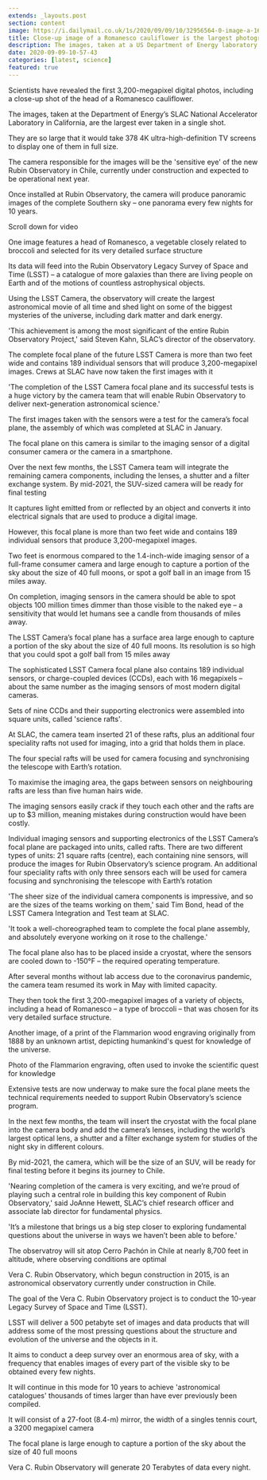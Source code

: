 ```yaml
---
extends: _layouts.post
section: content
image: https://i.dailymail.co.uk/1s/2020/09/09/10/32956564-0-image-a-16_1599643378923.jpg 
title: Close-up image of a Romanesco cauliflower is the largest photograph ever taken at 3,200 megapixels  
description: The images, taken at a US Department of Energy laboratory in California, include the head of a Romanesco, a vegetable closely related to broccoli, and a 19th century wood engraving. 
date: 2020-09-09-10-57-43 
categories: [latest, science] 
featured: true 
--- 
```

Scientists have revealed the first 3,200-megapixel digital photos, including a close-up shot of the head of a Romanesco cauliflower.  

The images, taken at the Department of Energy’s SLAC National Accelerator Laboratory in California, are the largest ever taken in a single shot. 

They are so large that it would take 378 4K ultra-high-definition TV screens to display one of them in full size. 

The camera responsible for the images will be the 'sensitive eye' of the new Rubin Observatory in Chile, currently under construction and expected to be operational next year.     

Once installed at Rubin Observatory, the camera will produce panoramic images of the complete Southern sky – one panorama every few nights for 10 years.

Scroll down for video 

One image features a head of Romanesco, a vegetable closely related to broccoli and selected for its very detailed surface structure 

Its data will feed into the Rubin Observatory Legacy Survey of Space and Time (LSST) – a catalogue of more galaxies than there are living people on Earth and of the motions of countless astrophysical objects. 

Using the LSST Camera, the observatory will create the largest astronomical movie of all time and shed light on some of the biggest mysteries of the universe, including dark matter and dark energy.  

'This achievement is among the most significant of the entire Rubin Observatory Project,' said Steven Kahn, SLAC’s director of the observatory.

The complete focal plane of the future LSST Camera is more than two feet wide and contains 189 individual sensors that will produce 3,200-megapixel images. Crews at SLAC have now taken the first images with it

'The completion of the LSST Camera focal plane and its successful tests is a huge victory by the camera team that will enable Rubin Observatory to deliver next-generation astronomical science.'  

The first images taken with the sensors were a test for the camera’s focal plane, the assembly of which was completed at SLAC in January. 

The focal plane on this camera is similar to the imaging sensor of a digital consumer camera or the camera in a smartphone. 

Over the next few months, the LSST Camera team will integrate the remaining camera components, including the lenses, a shutter and a filter exchange system. By mid-2021, the SUV-sized camera will be ready for final testing

It captures light emitted from or reflected by an object and converts it into electrical signals that are used to produce a digital image. 

However, this focal plane is more than two feet wide and contains 189 individual sensors that produce 3,200-megapixel images.  

Two feet is enormous compared to the 1.4-inch-wide imaging sensor of a full-frame consumer camera and large enough to capture a portion of the sky about the size of 40 full moons, or spot a golf ball in an image from 15 miles away. 

On completion, imaging sensors in the camera should be able to spot objects 100 million times dimmer than those visible to the naked eye – a sensitivity that would let humans see a candle from thousands of miles away.                 

The LSST Camera’s focal plane has a surface area large enough to capture a portion of the sky about the size of 40 full moons. Its resolution is so high that you could spot a golf ball from 15 miles away

The sophisticated LSST Camera focal plane also contains 189 individual sensors, or charge-coupled devices (CCDs), each with 16 megapixels – about the same number as the imaging sensors of most modern digital cameras. 

Sets of nine CCDs and their supporting electronics were assembled into square units, called 'science rafts'.

At SLAC, the camera team inserted 21 of these rafts, plus an additional four speciality rafts not used for imaging, into a grid that holds them in place. 

The four special rafts will be used for camera focusing and synchronising the telescope with Earth’s rotation.

To maximise the imaging area, the gaps between sensors on neighbouring rafts are less than five human hairs wide.  

The imaging sensors easily crack if they touch each other and the rafts are up to $3 million, meaning mistakes during construction would have been costly. 

Individual imaging sensors and supporting electronics of the LSST Camera’s focal plane are packaged into units, called rafts. There are two different types of units: 21 square rafts (centre), each containing nine sensors, will produce the images for Rubin Observatory’s science program. An additional four speciality rafts with only three sensors each will be used for camera focusing and synchronising the telescope with Earth’s rotation

'The sheer size of the individual camera components is impressive, and so are the sizes of the teams working on them,' said Tim Bond, head of the LSST Camera Integration and Test team at SLAC.

'It took a well-choreographed team to complete the focal plane assembly, and absolutely everyone working on it rose to the challenge.'

The focal plane also has to be placed inside a cryostat, where the sensors are cooled down to -150°F – the required operating temperature. 

After several months without lab access due to the coronavirus pandemic, the camera team resumed its work in May with limited capacity.  

They then took the first 3,200-megapixel images of a variety of objects, including a head of Romanesco – a type of broccoli – that was chosen for its very detailed surface structure.    

Another image, of a print of the Flammarion wood engraving originally from 1888 by an unknown artist, depicting humankind's quest for knowledge of the universe.      

Photo of the Flammarion engraving, often used to invoke the scientific quest for knowledge

Extensive tests are now underway to make sure the focal plane meets the technical requirements needed to support Rubin Observatory’s science program.   

In the next few months, the team will insert the cryostat with the focal plane into the camera body and add the camera’s lenses, including the world’s largest optical lens, a shutter and a filter exchange system for studies of the night sky in different colours. 

By mid-2021, the camera, which will be the size of an SUV, will be ready for final testing before it begins its journey to Chile.

'Nearing completion of the camera is very exciting, and we’re proud of playing such a central role in building this key component of Rubin Observatory,' said JoAnne Hewett, SLAC’s chief research officer and associate lab director for fundamental physics. 

'It’s a milestone that brings us a big step closer to exploring fundamental questions about the universe in ways we haven’t been able to before.'   

The observatroy will sit atop Cerro Pachón in Chile at nearly 8,700 feet in altitude, where observing conditions are optimal

Vera C. Rubin Observatory, which begun construction in 2015, is an astronomical observatory currently under construction in Chile. 



The goal of the Vera C. Rubin Observatory project is to conduct the 10-year Legacy Survey of Space and Time (LSST). 

LSST will deliver a 500 petabyte set of images and data products that will address some of the most pressing questions about the structure and evolution of the universe and the objects in it.  

It aims to conduct a deep survey over an enormous area of sky, with a frequency that enables images of every part of the visible sky to be obtained every few nights.

It will continue in this mode for 10 years to achieve 'astronomical catalogues' thousands of times larger than have ever previously been compiled.    

It will consist of a 27-foot (8.4-m) mirror, the width of a singles tennis court, a 3200 megapixel camera

The focal plane is large enough to capture a portion of the sky about the size of 40 full moons  



Vera C. Rubin Observatory will generate 20 Terabytes of data every night.

